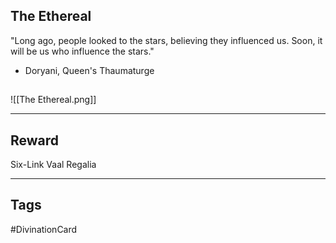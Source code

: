 ## The Ethereal
"Long ago, people looked to the stars, believing they influenced us. Soon, it will be us who influence the stars."
- Doryani, Queen's Thaumaturge
## 
![[The Ethereal.png]]

---
## Reward
Six-Link Vaal Regalia

---
## Tags
#DivinationCard